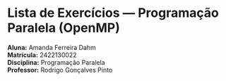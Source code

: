 # Lista de Exercícios — Programação Paralela (OpenMP)

**Aluna:** Amanda Ferreira Dahm  
**Matrícula:** 2422130022  
**Disciplina:** Programação Paralela  
**Professor:** Rodrigo Gonçalves Pinto

